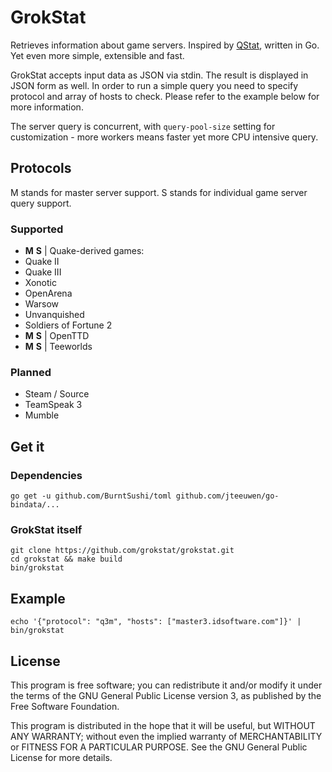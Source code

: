 # GrokStat
Retrieves information about game servers. Inspired by [QStat](https://github.com/multiplay/qstat), written in Go. Yet even more simple, extensible and fast.

GrokStat accepts input data as JSON via stdin. The result is displayed in JSON form as well. In order to run a simple query you need to specify protocol and array of hosts to check. Please refer to the example below for more information.

The server query is concurrent, with `query-pool-size` setting for customization - more workers means faster yet more CPU intensive query.

## Protocols
M stands for master server support. S stands for individual game server query support.

### Supported
- **M** **S** | Quake-derived games:
 - Quake II
 - Quake III
 - Xonotic
 - OpenArena
 - Warsow
 - Unvanquished
 - Soldiers of Fortune 2
- **M** **S** | OpenTTD
- **M** **S** | Teeworlds

### Planned
- Steam / Source
- TeamSpeak 3
- Mumble

## Get it
### Dependencies
	go get -u github.com/BurntSushi/toml github.com/jteeuwen/go-bindata/...
### GrokStat itself
	git clone https://github.com/grokstat/grokstat.git
    cd grokstat && make build
    bin/grokstat

## Example
    echo '{"protocol": "q3m", "hosts": ["master3.idsoftware.com"]}' | bin/grokstat

## License
This program is free software; you can redistribute it and/or modify it under the terms of the GNU General Public License version 3, as published by the Free Software Foundation.

This program is distributed in the hope that it will be useful, but WITHOUT ANY WARRANTY; without even the implied warranty of MERCHANTABILITY or FITNESS FOR A PARTICULAR PURPOSE. See the GNU General Public License for more details.
